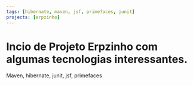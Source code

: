 ```yaml
---
tags: [hibernate, maven, jsf, primefaces, junit]
projects: [erpzinho]
---
```

# Incio de Projeto Erpzinho com algumas tecnologias interessantes.
Maven, hibernate, junit, jsf, primefaces
